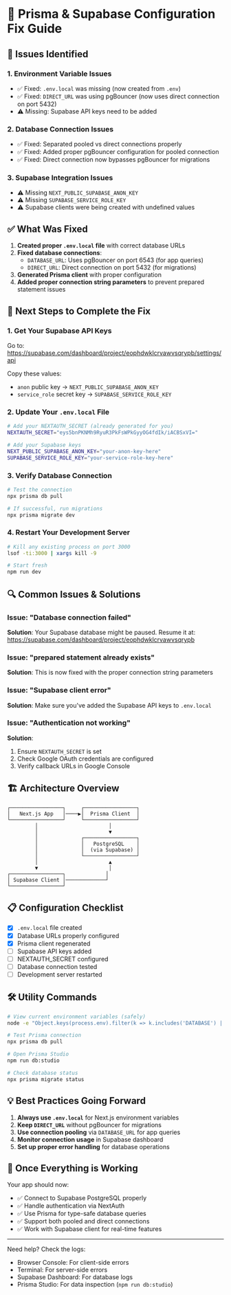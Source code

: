 # 🔧 Prisma & Supabase Configuration Fix Guide

## 🚨 Issues Identified

### 1. **Environment Variable Issues**
- ✅ Fixed: `.env.local` was missing (now created from `.env`)
- ✅ Fixed: `DIRECT_URL` was using pgBouncer (now uses direct connection on port 5432)
- ⚠️  Missing: Supabase API keys need to be added

### 2. **Database Connection Issues**
- ✅ Fixed: Separated pooled vs direct connections properly
- ✅ Fixed: Added proper pgBouncer configuration for pooled connection
- ✅ Fixed: Direct connection now bypasses pgBouncer for migrations

### 3. **Supabase Integration Issues**
- ⚠️  Missing `NEXT_PUBLIC_SUPABASE_ANON_KEY`
- ⚠️  Missing `SUPABASE_SERVICE_ROLE_KEY`
- ⚠️  Supabase clients were being created with undefined values

## ✅ What Was Fixed

1. **Created proper `.env.local` file** with correct database URLs
2. **Fixed database connections**:
   - `DATABASE_URL`: Uses pgBouncer on port 6543 (for app queries)
   - `DIRECT_URL`: Direct connection on port 5432 (for migrations)
3. **Generated Prisma client** with proper configuration
4. **Added proper connection string parameters** to prevent prepared statement issues

## 📝 Next Steps to Complete the Fix

### 1. Get Your Supabase API Keys
Go to: https://supabase.com/dashboard/project/eophdwklcrvawvsqrypb/settings/api

Copy these values:
- `anon` public key → `NEXT_PUBLIC_SUPABASE_ANON_KEY`
- `service_role` secret key → `SUPABASE_SERVICE_ROLE_KEY`

### 2. Update Your `.env.local` File

```bash
# Add your NEXTAUTH_SECRET (already generated for you)
NEXTAUTH_SECRET="eys5bnPKNMh9RyuR3PkFsWPkGyyOG4fdIk/iACBSxVI="

# Add your Supabase keys
NEXT_PUBLIC_SUPABASE_ANON_KEY="your-anon-key-here"
SUPABASE_SERVICE_ROLE_KEY="your-service-role-key-here"
```

### 3. Verify Database Connection
```bash
# Test the connection
npx prisma db pull

# If successful, run migrations
npx prisma migrate dev
```

### 4. Restart Your Development Server
```bash
# Kill any existing process on port 3000
lsof -ti:3000 | xargs kill -9

# Start fresh
npm run dev
```

## 🔍 Common Issues & Solutions

### Issue: "Database connection failed"
**Solution**: Your Supabase database might be paused. Resume it at:
https://supabase.com/dashboard/project/eophdwklcrvawvsqrypb

### Issue: "prepared statement already exists"
**Solution**: This is now fixed with the proper connection string parameters

### Issue: "Supabase client error"
**Solution**: Make sure you've added the Supabase API keys to `.env.local`

### Issue: "Authentication not working"
**Solution**: 
1. Ensure `NEXTAUTH_SECRET` is set
2. Check Google OAuth credentials are configured
3. Verify callback URLs in Google Console

## 🏗️ Architecture Overview

```
┌─────────────────┐     ┌─────────────────┐
│   Next.js App   │────▶│  Prisma Client  │
└─────────────────┘     └─────────────────┘
         │                       │
         │                       ▼
         │              ┌─────────────────┐
         │              │   PostgreSQL    │
         │              │  (via Supabase) │
         │              └─────────────────┘
         │                       ▲
         ▼                       │
┌─────────────────┐             │
│ Supabase Client │─────────────┘
└─────────────────┘
```

## 📋 Configuration Checklist

- [x] `.env.local` file created
- [x] Database URLs properly configured
- [x] Prisma client regenerated
- [ ] Supabase API keys added
- [ ] NEXTAUTH_SECRET configured
- [ ] Database connection tested
- [ ] Development server restarted

## 🛠️ Utility Commands

```bash
# View current environment variables (safely)
node -e "Object.keys(process.env).filter(k => k.includes('DATABASE') || k.includes('SUPABASE')).forEach(k => console.log(k + ':', process.env[k] ? 'SET' : 'NOT SET'))"

# Test Prisma connection
npx prisma db pull

# Open Prisma Studio
npm run db:studio

# Check database status
npx prisma migrate status
```

## 💡 Best Practices Going Forward

1. **Always use `.env.local`** for Next.js environment variables
2. **Keep `DIRECT_URL`** without pgBouncer for migrations
3. **Use connection pooling** via `DATABASE_URL` for app queries
4. **Monitor connection usage** in Supabase dashboard
5. **Set up proper error handling** for database operations

## 🚀 Once Everything is Working

Your app should now:
- ✅ Connect to Supabase PostgreSQL properly
- ✅ Handle authentication via NextAuth
- ✅ Use Prisma for type-safe database queries
- ✅ Support both pooled and direct connections
- ✅ Work with Supabase client for real-time features

---

Need help? Check the logs:
- Browser Console: For client-side errors
- Terminal: For server-side errors
- Supabase Dashboard: For database logs
- Prisma Studio: For data inspection (`npm run db:studio`)